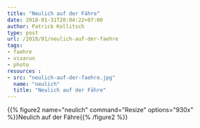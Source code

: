 ```yaml
---
title: "Neulich auf der Fähre"
date: 2018-01-31T20:04:22+07:00
author: Patrick Kollitsch
type: post
url: /2018/01/neulich-auf-der-faehre
tags:
- faehre
- visarun
- photo
resources :
- src: "neulich-auf-der-faehre.jpg"
  name: "neulich"
  title: "Neulich auf der Fähre"
---
```


{{% figure2 name="neulich" command="Resize" options="930x" %}}Neulich auf der Fähre{{% /figure2 %}}
